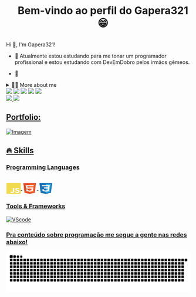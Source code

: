 <!--título-->
<div id="user-content-toc">
  <ul align="center">
    <summary><h1 style="display: inline-block">Bem-vindo ao perfil do Gapera321 😁</h1></summary>
</div>

<!-- Presentation -->
<p>
  Hi 👋, I'm Gapera321!

  - 🌱 Atualmente estou estudando para me tonar um programador profissional e estou estudando com DevEmDobro pelos irmãos gêmeos.

  - 🔭 

<!-- Dropdown -->
<details>
  <summary>👨‍💻 More about me</summary>

  - 💬I'm 17 years old, I currently live in Brazil. I am studying English and have experience with...

 - ⚡I like reading, whether it's a good book or manga, as well as watching movies and playing games! I also like music and play the guitar. I practice Jiu-jitsu and Muay Thai, which helps me develop discipline, resilience and focus. I believe that our personal interests and skills contribute to a more accurate perception of things and to creatively solving problems and challenges.
</details>

<!-- Links -->
<div> 
  <a href=""><img src="https://img.shields.io/badge/YouTube-FF0000?style=for-the-badge&logo=youtube&logoColor=white" target="_blank"></a>
  <a href="" target="_blank"><img src="https://img.shields.io/badge/-Instagram-%23E4405F?style=for-the-badge&logo=instagram&logoColor=white" target="_blank"></a>
 <a href="" target="_blank"><img src="https://img.shields.io/badge/Discord-7289DA?style=for-the-badge&logo=discord&logoColor=white" target="_blank"></a> 
  <a href = ""><img src="https://img.shields.io/badge/-Gmail-%23333?style=for-the-badge&logo=gmail&logoColor=white" target="_blank"></a>
  <a href="" target="_blank"><img src="https://img.shields.io/badge/-LinkedIn-%230077B5?style=for-the-badge&logo=linkedin&logoColor=white" target="_blank"></a>
</div>

<!-- GithubStats -->
<div>
   <a href="https://github.com/Gapera321">
   <img height="180em" src="https://github-readme-stats.vercel.app/api?username=Gapera321&show_icons=true&theme=tokyonight&include_all_commits=true&count_private=true"/>
   <img height="180em" src="https://github-readme-stats.vercel.app/api/top-langs/?username=Gapera321&layout=compact&langs_count=6&theme=tokyonight"/>
</div>

<!-- Portfolio -->
## Portfolio:


<!-- GIF -->
<p align="left">
  <img align="center" src="https://github.com/VariableBee/VariableBee/assets/77739311/4e9f41af-6b57-49a7-b15a-74322e96b4d7" alt="Imagem">
</p>

## 🔥 Skills
<!-- Skills: Programming Languages -->
  <div style="flex-basis: 48%;">
    <h3>Programming Languages</h3>
    
<div style="display: inline_block"><br>
  <img align="center" alt="Js" height="30" width="40" src="https://raw.githubusercontent.com/devicons/devicon/master/icons/javascript/javascript-plain.svg">
  <img align="center" alt="HTML" height="30" width="40" src="https://raw.githubusercontent.com/devicons/devicon/master/icons/html5/html5-original.svg">
  <img align="center" alt="CSS" height="30" width="40" src="https://raw.githubusercontent.com/devicons/devicon/master/icons/css3/css3-original.svg">
</div>

  <!-- Skills: Tools & Frameworks -->
  <div style="flex-basis: 48%;">
    <h3>Tools & Frameworks</h3>
    <img align="center" alt="VScode" height="30" width="40" src="https://cdn.jsdelivr.net/gh/devicons/devicon/icons/vscode/vscode-original.svg">
  
  <!-- Skills: Libraries -->
 
### Pra conteúdo sobre programação me segue a gente nas redes abaixo!


<picture align="center">
  <source media="(prefers-color-scheme: dark)" srcset="https://raw.githubusercontent.com/Gapera321/Gapera321/output/github-contribution-grid-snake-dark.svg">
  <source media="(prefers-color-scheme: light)" srcset="https://raw.githubusercontent.com/Gapera321/Gapera321/output/github-contribution-grid-snake-dark.svg">
  <img align="center" alt="github contribution grid snake animation" src="https://raw.githubusercontent.com/Gapera321/Gapera321/output/github-contribution-grid-snake.svg">
</picture>
